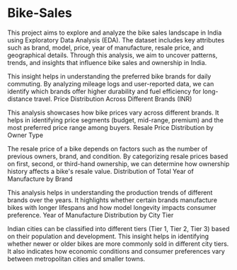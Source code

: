 # Bike-Sales
This project aims to explore and analyze the bike sales landscape in India using Exploratory Data Analysis (EDA). The dataset includes key attributes such as brand, model, price, year of manufacture, resale price, and geographical details. Through this analysis, we aim to uncover patterns, trends, and insights that influence bike sales and ownership in India.

This insight helps in understanding the preferred bike brands for daily commuting.
By analyzing mileage logs and user-reported data, we can identify which brands offer higher durability and fuel efficiency for long-distance travel.
Price Distribution Across Different Brands (INR)

This analysis showcases how bike prices vary across different brands.
It helps in identifying price segments (budget, mid-range, premium) and the most preferred price range among buyers.
Resale Price Distribution by Owner Type

The resale price of a bike depends on factors such as the number of previous owners, brand, and condition.
By categorizing resale prices based on first, second, or third-hand ownership, we can determine how ownership history affects a bike's resale value.
Distribution of Total Year of Manufacture by Brand

This analysis helps in understanding the production trends of different brands over the years.
It highlights whether certain brands manufacture bikes with longer lifespans and how model longevity impacts consumer preference.
Year of Manufacture Distribution by City Tier

Indian cities can be classified into different tiers (Tier 1, Tier 2, Tier 3) based on their population and development.
This insight helps in identifying whether newer or older bikes are more commonly sold in different city tiers.
It also indicates how economic conditions and consumer preferences vary between metropolitan cities and smaller towns.
